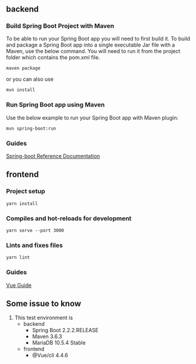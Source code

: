# 

## backend

### Build Spring Boot Project with Maven
To be able to run your Spring Boot app you will need to first build it. To build and package a Spring Boot app into a single executable Jar file with a Maven, use the below command. You will need to run it from the project folder which contains the pom.xml file.

```
maven package
```

or you can also use

```
mvn install
```

### Run Spring Boot app using Maven
Use the below example to run your Spring Boot app with Maven plugin:

```
mvn spring-boot:run
```

### Guides
[Spring-boot Reference Documentation](https://docs.spring.io/spring-boot/docs/current-SNAPSHOT/reference/html/)

## frontend

### Project setup
```
yarn install
```

### Compiles and hot-reloads for development
```
yarn serve --port 3000
```

### Lints and fixes files
```
yarn lint
```

### Guides
[Vue Guide](https://vuejs.org/v2/guide/)

## Some issue to know
1. This test environment is
    - backend
        - Spring Boot 2.2.2.RELEASE
        - Maven 3.6.3
        - MariaDB 10.5.4 Stable
    - frontend
        - @Vue/cli 4.4.6
